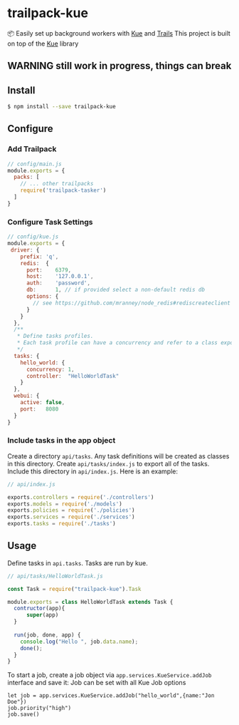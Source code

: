 # trailpack-kue
📦 Easily set up background workers with [Kue](https://github.com/Automattic/kue) and [Trails](http://trailsjs.io)
This project is built on top of the [Kue](https://github.com/Automattic/kue) library

## WARNING still work in progress, things can break

## Install

```sh
$ npm install --save trailpack-kue
```

## Configure

### Add Trailpack
```js
// config/main.js
module.exports = {
  packs: [
    // ... other trailpacks
    require('trailpack-tasker')
  ]
}
```

### Configure Task Settings

```js
// config/kue.js
module.exports = {
 driver: {
    prefix: 'q',
    redis:  {
      port:    6379,
      host:    '127.0.0.1',
      auth:    'password',
      db:      1, // if provided select a non-default redis db
      options: {
        // see https://github.com/mranney/node_redis#rediscreateclient
      }
    }
  },
  /**
   * Define tasks profiles.
   * Each task profile can have a concurrency and refer to a class exposed in api.tasks
   */
  tasks: {
    hello_world: {
      concurrency: 1,
      controller:  "HelloWorldTask"
    }
  },
  webui: {
    active: false,
    port:   8080
  }
}
```

### Include tasks in the app object
Create a directory `api/tasks`.  Any task definitions will be created as classes in this directory.
Create  `api/tasks/index.js` to export all of the tasks.
Include this directory in `api/index.js`.  Here is an example:

```js
// api/index.js

exports.controllers = require('./controllers')
exports.models = require('./models')
exports.policies = require('./policies')
exports.services = require('./services')
exports.tasks = require('./tasks')
```

## Usage

Define tasks in `api.tasks`.  Tasks are run by kue.

```js
// api/tasks/HelloWorldTask.js

const Task = require("trailpack-kue").Task

module.exports = class HelloWorldTask extends Task {
  contructor(app){
      super(app)
  }
    
  run(job, done, app) {
    console.log("Hello ", job.data.name);
    done();
  }
}
```


To start a job, create a job object via `app.services.KueService.addJob` interface and save it:
Job can be set with all Kue Job options

```
let job = app.services.KueService.addJob("hello_world",{name:"Jon Doe"})
job.priority("high")
job.save()
```
